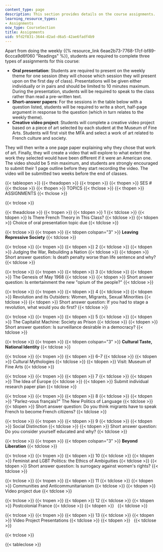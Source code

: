 ```yaml
---
content_type: page
description: This section provides details on the course assignments.
learning_resource_types:
- Assignments
ocw_type: CourseSection
title: Assignments
uid: 9fd2f831-3644-d2ad-d6a5-42ae6fadf4b9
---
```


Apart from doing the weekly {{% resource_link 6eae2b73-7768-17cf-bf89-6ccca9d6f060 "Readings" %}}, students are required to complete three types of assignments for this course:

*   **Oral presentation**: Students are required to present on the weekly theme for one session (they will choose which session they will present upon on the first day of class). Presentations will be given either individually or in pairs and should be limited to 10 minutes maximum. During the presentation, students will be required to speak to the class rather than read a pre-written text.
*   **Short-answer papers**: For the sessions in the table below with a question listed, students will be required to write a short, half-page argument in response to the question (which in turn relates to the weekly theme).
*   **Creative video project**: Students will complete a creative video project based on a piece of art selected by each student at the Museum of Fine Arts. Students will first visit the MFA and select a work of art related to French culture and society.

They will then write a one page paper explaining why they chose that work of art. Finally, they will create a video that will explore to what extent the work they selected would have been different if it were an American one. The video should be 5 min maximum, and students are strongly encouraged to submit their 1 page outline before they start recording the video. The video will be submitted two weeks before the end of classes.

{{< tableopen >}}
{{< theadopen >}}
{{< tropen >}}
{{< thopen >}}
SES #
{{< thclose >}}
{{< thopen >}}
TOPICS
{{< thclose >}}
{{< thopen >}}
ASSIGNMENTS
{{< thclose >}}

{{< trclose >}}

{{< theadclose >}}
{{< tropen >}}
{{< tdopen >}}
1
{{< tdclose >}}
{{< tdopen >}}
Is There French Theory in This Class?
{{< tdclose >}}
{{< tdopen >}}
Choice of oral presentation topic due
{{< tdclose >}}

{{< trclose >}}
{{< tropen >}}
{{< tdopen colspan="3" >}}
**Leaving Repressive Society**
{{< tdclose >}}

{{< trclose >}}
{{< tropen >}}
{{< tdopen >}}
2
{{< tdclose >}}
{{< tdopen >}}
Judging the War, Rebuilding a Nation
{{< tdclose >}}
{{< tdopen >}}
Short answer question: Is death penalty worse than life sentence and why?
{{< tdclose >}}

{{< trclose >}}
{{< tropen >}}
{{< tdopen >}}
3
{{< tdclose >}}
{{< tdopen >}}
The Genesis of May 1968
{{< tdclose >}}
{{< tdopen >}}
Short answer question: Is entertainment the new "opium of the people?"
{{< tdclose >}}

{{< trclose >}}
{{< tropen >}}
{{< tdopen >}}
4
{{< tdclose >}}
{{< tdopen >}}
Revolution and its Outsiders: Women, Migrants, Sexual Minorities
{{< tdclose >}}
{{< tdopen >}}
Short answer question: If you had to stage a revolution, what would you do first?
{{< tdclose >}}

{{< trclose >}}
{{< tropen >}}
{{< tdopen >}}
5
{{< tdclose >}}
{{< tdopen >}}
The Capitalist Machine: Society as Prison
{{< tdclose >}}
{{< tdopen >}}
Short answer question: Is surveillance desirable in a democracy?
{{< tdclose >}}

{{< trclose >}}
{{< tropen >}}
{{< tdopen colspan="3" >}}
**Cultural Taste, National Identity**
{{< tdclose >}}

{{< trclose >}}
{{< tropen >}}
{{< tdopen >}}
6–7
{{< tdclose >}}
{{< tdopen >}}
Cultural Mythologies
{{< tdclose >}}
{{< tdopen >}}
Visit: Museum of Fine Arts
{{< tdclose >}}

{{< trclose >}}
{{< tropen >}}
{{< tdopen >}}
7
{{< tdclose >}}
{{< tdopen >}}
The Idea of Europe
{{< tdclose >}}
{{< tdopen >}}
Submit individual research paper plan
{{< tdclose >}}

{{< trclose >}}
{{< tropen >}}
{{< tdopen >}}
8
{{< tdclose >}}
{{< tdopen >}}
"Parlez-vous français?" The New Politics of Language
{{< tdclose >}}
{{< tdopen >}}
Short answer question: Do you think migrants have to speak French to become French citizens?
{{< tdclose >}}

{{< trclose >}}
{{< tropen >}}
{{< tdopen >}}
9
{{< tdclose >}}
{{< tdopen >}}
Social Distinction
{{< tdclose >}}
{{< tdopen >}}
Short answer question: Do you consider yourself educated and why?
{{< tdclose >}}

{{< trclose >}}
{{< tropen >}}
{{< tdopen colspan="3" >}}
**Beyond Liberation**
{{< tdclose >}}

{{< trclose >}}
{{< tropen >}}
{{< tdopen >}}
10
{{< tdclose >}}
{{< tdopen >}}
Feminist and LGBT Politics: the Ethics of Ambiguities
{{< tdclose >}}
{{< tdopen >}}
Short answer question: Is surrogacy against women's rights?
{{< tdclose >}}

{{< trclose >}}
{{< tropen >}}
{{< tdopen >}}
11
{{< tdclose >}}
{{< tdopen >}}
Communities and Anticommunitarianism
{{< tdclose >}}
{{< tdopen >}}
Video project due
{{< tdclose >}}

{{< trclose >}}
{{< tropen >}}
{{< tdopen >}}
12
{{< tdclose >}}
{{< tdopen >}}
Postcolonial France
{{< tdclose >}}
{{< tdopen >}}
 
{{< tdclose >}}

{{< trclose >}}
{{< tropen >}}
{{< tdopen >}}
13
{{< tdclose >}}
{{< tdopen >}}
Video Project Presentations
{{< tdclose >}}
{{< tdopen >}}
 
{{< tdclose >}}

{{< trclose >}}

{{< tableclose >}}